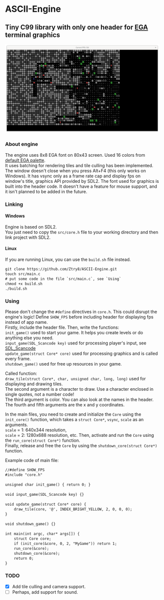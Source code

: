 # ASCII-Engine
## Tiny C99 library with only one header for [EGA](https://en.wikipedia.org/wiki/Enhanced_Graphics_Adapter) terminal graphics
![screenshot](https://github.com/Ztry8/ASCII-Engine/blob/main/screenshots/3.png)

### About engine
The engine uses 8x8 EGA font on 80x43 screen. Used 16 colors from [default EGA palette](https://en.wikipedia.org/wiki/Enhanced_Graphics_Adapter#Color_palette).   
It uses batching for rendering tiles and tile culling has been implemented.
The window doesn't close when you press Alt+F4 (this only works on Windows).
It has vsync only as a frame rate cap and display fps on window's title, graphics API provided by SDL2. The font used for graphics is built into the header code.
It doesn't have a feature for mouse support, and it isn't planned to be added in the future.

### Linking

#### Windows
Engine is based on SDL2.    
You just need to copy the `src/core.h` file to your working directory and then link project with SDL2.   

#### Linux
If you are running Linux, you can use the `build.sh` file instead.

```
git clone https://github.com/Ztry8/ASCII-Engine.git
touch src/main.c
# put some code in the file `src/main.c`, see `Using`
chmod +x build.sh
./build.sh
```

### Using
Please don't change the `#define` directives in `core.h`. This could disrupt the engine's logic!
Define `SHOW_FPS` before including header for displaying fps instead of app name.   
Firstly, include the header file. Then, write the functions:   
`init_game()` used to start your game. It helps you create levels or do anything else you need.   
`input_game(SDL_Scancode key)` used for processing player's input, see [SDL_Scancode](https://wiki.libsdl.org/SDL2/SDL_Scancode)   
`update_game(struct Core* core)` used for processing graphics and is called every frame.   
`shutdown_game()` used for free up resources in your game.   

Called function:   
`draw_tile(struct Core*, char, unsigned char, long, long)` used for displaying and drawing tiles.   
The second argument is a character to draw. Use a character enclosed in single quotes, not a number code!   
The third argument is color. You can also look at the names in the header.   
The fourth and fifth arguments are the x and y coordinates.

In the main files, you need to create and initialize the `Core` using the `init_core()` function, which takes a `struct Core*`, `vsync`, `scale` as an arguments.   
`scale` = 1: 640x344 resolution,   
`scale` = 2: 1280x688 resolution, etc. 
Then, activate and run the `Core` using the `run_core(struct Core*)` function.   
Finally, release and free the `Core` by using the `shutdown_core(struct Core*)` function.

Example code of main file:
```
//#define SHOW_FPS
#include "core.h"

unsigned char init_game() { return 0; }

void input_game(SDL_Scancode key) {}

void update_game(struct Core* core) {
	draw_tile(core, '@', INDEX_BRIGHT_YELLOW, 2, 0, 0, 0);
}

void shutdown_game() {}

int main(int argc, char* args[]) {
	struct Core core;
	if (init_core(&core, 0, 2, "MyGame")) return 1;
	run_core(&core);
	shutdown_core(&core);
	return 0;
}
```

### TODO
- [x] Add tile culling and camera support.
- [ ] Perhaps, add support for sound.
